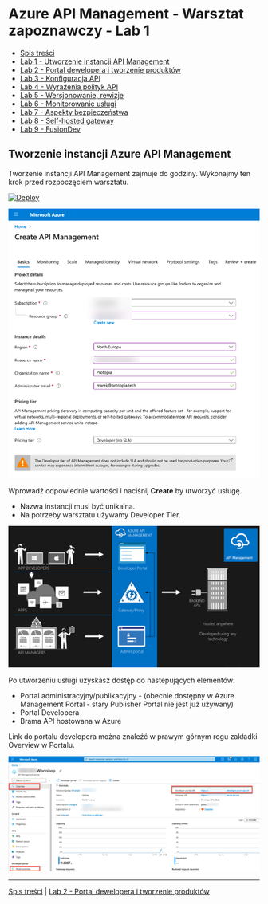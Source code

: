 # Azure API Management - Warsztat zapoznawczy - Lab 1

- [Spis treści](README.md)
- [Lab 1 - Utworzenie instancji API Management](apimanagement-1.md)
- [Lab 2 - Portal dewelopera i tworzenie produktów](apimanagement-2.md)
- [Lab 3 - Konfiguracja API](apimanagement-3.md)
- [Lab 4 - Wyrażenia polityk API](apimanagement-4.md)
- [Lab 5 - Wersjonowanie, rewizje](apimanagement-5.md)
- [Lab 6 - Monitorowanie usługi](apimanagement-6.md)
- [Lab 7 - Aspekty bezpieczeństwa](apimanagement-7.md)
- [Lab 8 - Self-hosted gateway](apimanagement-8.md)
- [Lab 9 - FusionDev](apimanagement-9.md)

## Tworzenie instancji Azure API Management

Tworzenie instancji API Management zajmuje do godziny. Wykonajmy ten krok przed rozpoczęciem warsztatu.

[![Deploy](https://azuredeploy.net/deploybutton.png)](https://portal.azure.com/#create/Microsoft.ApiManagement)

![Deploy blade](Images/APIMDeployBlade.png)

Wprowadź odpowiednie wartości i naciśnij **Create** by utworzyć usługę.

- Nazwa instancji musi być unikalna.
- Na potrzeby warsztatu używamy Developer Tier.

![API Management](Images/APIManagement.png)

Po utworzeniu usługi uzyskasz dostęp do nastepujących elementów:

- Portal administracyjny/publikacyjny - (obecnie dostępny w Azure Management Portal - stary Publisher Portal nie jest już używany)
- Portal Developera
- Brama API hostowana w Azure

Link do portalu developera można znaleźć w prawym górnym rogu zakładki Overview w Portalu.

![Overview](Images/APIMOverviewBlade.png)

---

[Spis treści](README.md) | [Lab 2 - Portal dewelopera i tworzenie produktów](apimanagement-2.md)
